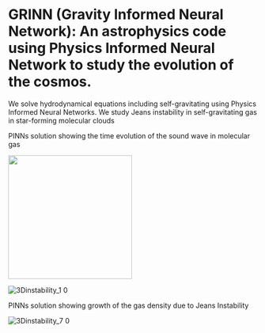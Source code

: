 # GRINN (Gravity Informed Neural Network): An astrophysics code using Physics Informed Neural Network to study the evolution of the cosmos.

We solve hydrodynamical equations including self-gravitating using Physics Informed Neural Networks. We study Jeans instability in self-gravitating gas in star-forming molecular clouds

PINNs solution showing the time evolution of the sound wave in molecular gas

<img src="/images/output/video1.gif" width="250" height="250"/>

![3Dinstability_1 0](https://user-images.githubusercontent.com/46558389/230695945-d5585088-3b1f-484a-baf2-89a18da3d9e6.gif)

PINNs solution showing growth of the gas density due to Jeans Instability

![3Dinstability_7 0](https://user-images.githubusercontent.com/46558389/230695811-90e718e0-7dc5-4feb-b005-d09207d238ce.gif)
